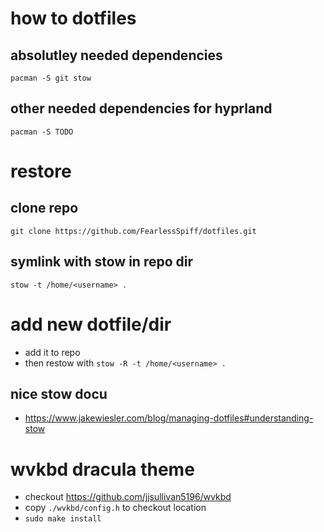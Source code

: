 # how to dotfiles

## absolutley needed dependencies
```
pacman -S git stow
```
## other needed dependencies for hyprland
```
pacman -S TODO
```
# restore
## clone repo
`git clone https://github.com/FearlessSpiff/dotfiles.git`
## symlink with stow in repo dir
`stow -t /home/<username> .`

# add new dotfile/dir
* add it to repo
* then restow with `stow -R -t /home/<username> .`

## nice stow docu
* https://www.jakewiesler.com/blog/managing-dotfiles#understanding-stow

# wvkbd dracula theme
* checkout https://github.com/jjsullivan5196/wvkbd
* copy `./wvkbd/config.h` to checkout location
* `sudo make install`
